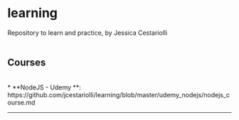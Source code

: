 # learning
Repository to learn and practice, by Jessica Cestariolli 
<br/>
<br/>

## Courses
<br/>
* **NodeJS - Udemy **: https://github.com/jcestariolli/learning/blob/master/udemy_nodejs/nodejs_course.md


--------------------------------------------------
